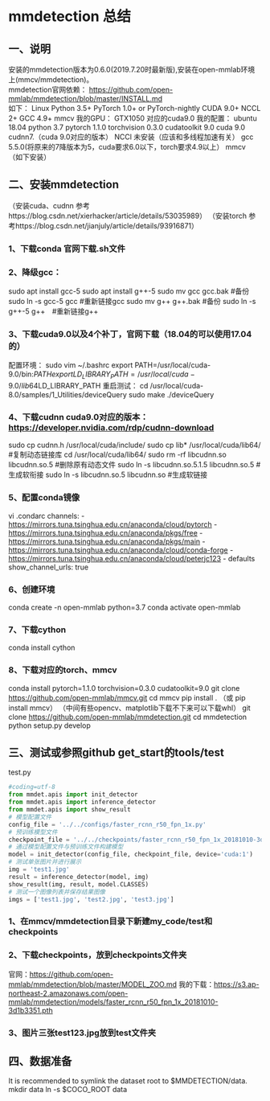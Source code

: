 # mmdetection 总结
## 一、说明
安装的mmdetection版本为0.6.0(2019.7.20时最新版),安装在open-mmlab环境上(mmcv/mmdetection)。
<br>mmdetection官网依赖：
https://github.com/open-mmlab/mmdetection/blob/master/INSTALL.md
<br>如下：
  Linux
  Python 3.5+ 
  PyTorch 1.0+ or PyTorch-nightly
  CUDA 9.0+
  NCCL 2+
  GCC 4.9+
  mmcv
我的GPU：
  GTX1050 对应的cuda9.0
我的配置：
  ubuntu 18.04
  python 3.7
  pytorch 1.1.0 torchvision 0.3.0 cudatoolkit 9.0
  cuda 9.0 cudnn7.（cuda 9.0对应的版本）
  NCCl 未安装（应该和多线程加速有关）
  gcc 5.5.0(将原来的7降版本为5，cuda要求6.0以下，torch要求4.9以上）
  mmcv （如下安装）
## 二、安装mmdetection
（安装cuda、cudnn 参考https://blog.csdn.net/xierhacker/article/details/53035989）
（安装torch 参考https://blog.csdn.net/jianjuly/article/details/93916871）
### 1、下载conda 官网下载.sh文件
### 2、降级gcc：
  sudo apt install gcc-5
  sudo apt install g++-5
  sudo mv gcc gcc.bak #备份
  sudo ln -s gcc-5 gcc #重新链接gcc
  sudo mv g++ g++.bak #备份
  sudo ln -s g++-5 g++　#重新链接g++
### 3、下载cuda9.0以及4个补丁，官网下载（18.04的可以使用17.04的）
  配置环境：
    sudo vim ~/.bashrc
    export PATH=/usr/local/cuda-9.0/bin:$PATH
    export LD_LIBRARY_PATH=/usr/local/cuda-9.0/lib64$LD_LIBRARY_PATH
  重启测试：
    cd /usr/local/cuda-8.0/samples/1_Utilities/deviceQuery
    sudo make
    ./deviceQuery
### 4、下载cudnn cuda9.0对应的版本：https://developer.nvidia.com/rdp/cudnn-download
  sudo cp cudnn.h /usr/local/cuda/include/
  sudo cp lib* /usr/local/cuda/lib64/ #复制动态链接库
  cd /usr/local/cuda/lib64/
  sudo rm -rf libcudnn.so libcudnn.so.5 #删除原有动态文件
  sudo ln -s libcudnn.so.5.1.5 libcudnn.so.5 #生成软衔接
  sudo ln -s libcudnn.so.5 libcudnn.so #生成软链接
### 5、配置conda镜像
  vi .condarc
    channels:
      - https://mirrors.tuna.tsinghua.edu.cn/anaconda/cloud/pytorch
      - https://mirrors.tuna.tsinghua.edu.cn/anaconda/pkgs/free
      - https://mirrors.tuna.tsinghua.edu.cn/anaconda/pkgs/main
      - https://mirrors.tuna.tsinghua.edu.cn/anaconda/cloud/conda-forge
      - https://mirrors.tuna.tsinghua.edu.cn/anaconda/cloud/peterjc123
      - defaults
    show_channel_urls: true
### 6、创建环境
  conda create -n open-mmlab python=3.7 
  conda activate open-mmlab
### 7、下载cython
  conda install cython
### 8、下载对应的torch、mmcv
  conda install pytorch=1.1.0 torchvision=0.3.0 cudatoolkit=9.0
  git clone https://github.com/open-mmlab/mmcv.git
  cd mmcv
  pip install .
  （或 pip install mmcv）
  （中间有些opencv、matplotlib下载不下来可以下载whl）
  git clone https://github.com/open-mmlab/mmdetection.git
  cd mmdetection
  python setup.py develop
## 三、测试或参照github get_start的tools/test
test.py
```python
#coding=utf-8
from mmdet.apis import init_detector
from mmdet.apis import inference_detector
from mmdet.apis import show_result
# 模型配置文件
config_file = '../../configs/faster_rcnn_r50_fpn_1x.py'
# 预训练模型文件
checkpoint_file = '../../checkpoints/faster_rcnn_r50_fpn_1x_20181010-3d1b3351.pth'
# 通过模型配置文件与预训练文件构建模型
model = init_detector(config_file, checkpoint_file, device='cuda:1')
# 测试单张图片并进行展示
img = 'test1.jpg'
result = inference_detector(model, img)
show_result(img, result, model.CLASSES)
# 测试一个图像列表并保存结果图像
imgs = ['test1.jpg', 'test2.jpg', 'test3.jpg']
```
### 1、在mmcv/mmdetection目录下新建my_code/test和checkpoints
### 2、下载checkpoints，放到checkpoints文件夹
官网：https://github.com/open-mmlab/mmdetection/blob/master/MODEL_ZOO.md
我的下载：https://s3.ap-northeast-2.amazonaws.com/open-mmlab/mmdetection/models/faster_rcnn_r50_fpn_1x_20181010-3d1b3351.pth
### 3、图片三张test123.jpg放到test文件夹
## 四、数据准备
It is recommended to symlink the dataset root to $MMDETECTION/data.
mkdir data
ln -s $COCO_ROOT data
